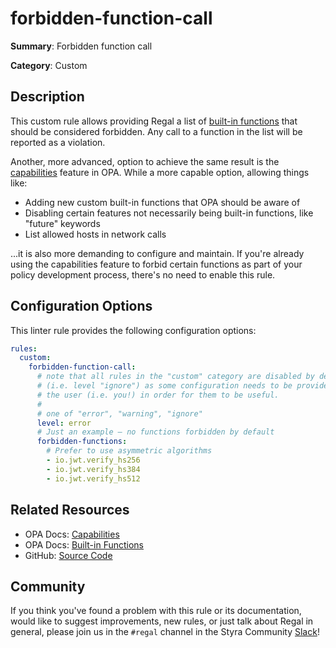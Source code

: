# forbidden-function-call

**Summary**: Forbidden function call

**Category**: Custom

## Description

This custom rule allows providing Regal a list of
[built-in functions](https://www.openpolicyagent.org/docs/policy-reference/#built-in-functions) that should be
considered forbidden. Any call to a function in the list will be reported as a violation.

Another, more advanced, option to achieve the same result is the
[capabilities](https://www.openpolicyagent.org/docs/deployments/#capabilities) feature in OPA. While a more
capable option, allowing things like:

- Adding new custom built-in functions that OPA should be aware of
- Disabling certain features not necessarily being built-in functions, like "future" keywords
- List allowed hosts in network calls

...it is also more demanding to configure and maintain. If you're already using the capabilities feature
to forbid certain functions as part of your policy development process, there's no need to enable this rule.

## Configuration Options

This linter rule provides the following configuration options:

```yaml
rules:
  custom:
    forbidden-function-call:
      # note that all rules in the "custom" category are disabled by default
      # (i.e. level "ignore") as some configuration needs to be provided by
      # the user (i.e. you!) in order for them to be useful.
      #
      # one of "error", "warning", "ignore"
      level: error
      # Just an example — no functions forbidden by default
      forbidden-functions:
        # Prefer to use asymmetric algorithms
        - io.jwt.verify_hs256
        - io.jwt.verify_hs384
        - io.jwt.verify_hs512
```

## Related Resources

- OPA Docs: [Capabilities](https://www.openpolicyagent.org/docs/deployments/#capabilities)
- OPA Docs: [Built-in Functions](https://www.openpolicyagent.org/docs/policy-reference/#built-in-functions)
- GitHub: [Source Code](https://github.com/open-policy-agent/regal/blob/main/bundle/regal/rules/custom/forbidden-function-call/forbidden_function_call.rego)

## Community

If you think you've found a problem with this rule or its documentation, would like to suggest improvements, new rules,
or just talk about Regal in general, please join us in the `#regal` channel in the Styra Community
[Slack](https://inviter.co/styra)!
